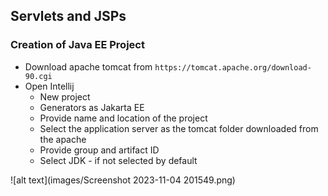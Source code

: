 ## Servlets and JSPs
### Creation of Java EE Project
- Download apache tomcat from ```https://tomcat.apache.org/download-90.cgi```
- Open Intellij 
  - New project
  - Generators as Jakarta EE
  - Provide name and location of the project 
  - Select the application server as the tomcat folder downloaded from the apache
  - Provide group and artifact ID
  - Select JDK - if not selected by default

![alt text](images/Screenshot 2023-11-04 201549.png)